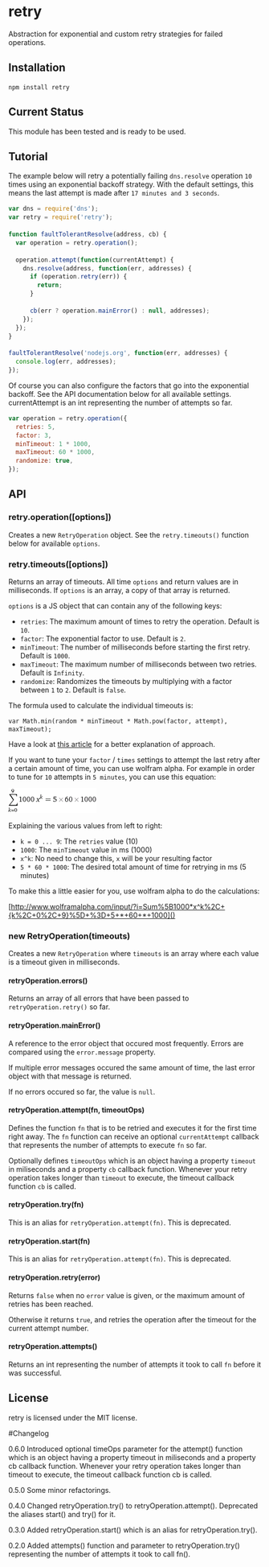 # retry

Abstraction for exponential and custom retry strategies for failed operations.














































<extoc></extoc>

## Installation

    npm install retry

## Current Status

This module has been tested and is ready to be used.

## Tutorial

The example below will retry a potentially failing `dns.resolve` operation
`10` times using an exponential backoff strategy. With the default settings, this
means the last attempt is made after `17 minutes and 3 seconds`.

``` javascript
var dns = require('dns');
var retry = require('retry');

function faultTolerantResolve(address, cb) {
  var operation = retry.operation();

  operation.attempt(function(currentAttempt) {
    dns.resolve(address, function(err, addresses) {
      if (operation.retry(err)) {
        return;
      }

      cb(err ? operation.mainError() : null, addresses);
    });
  });
}

faultTolerantResolve('nodejs.org', function(err, addresses) {
  console.log(err, addresses);
});
```

Of course you can also configure the factors that go into the exponential
backoff. See the API documentation below for all available settings.
currentAttempt is an int representing the number of attempts so far.

``` javascript
var operation = retry.operation({
  retries: 5,
  factor: 3,
  minTimeout: 1 * 1000,
  maxTimeout: 60 * 1000,
  randomize: true,
});
```

## API

### retry.operation([options])

Creates a new `RetryOperation` object. See the `retry.timeouts()` function
below for available `options`.

### retry.timeouts([options])

Returns an array of timeouts. All time `options` and return values are in
milliseconds. If `options` is an array, a copy of that array is returned.

`options` is a JS object that can contain any of the following keys:

* `retries`: The maximum amount of times to retry the operation. Default is `10`.
* `factor`: The exponential factor to use. Default is `2`.
* `minTimeout`: The number of milliseconds before starting the first retry. Default is `1000`.
* `maxTimeout`: The maximum number of milliseconds between two retries. Default is `Infinity`.
* `randomize`: Randomizes the timeouts by multiplying with a factor between `1` to `2`. Default is `false`.

The formula used to calculate the individual timeouts is:

```
var Math.min(random * minTimeout * Math.pow(factor, attempt), maxTimeout);
```

Have a look at [this article][article] for a better explanation of approach.

If you want to tune your `factor` / `times` settings to attempt the last retry
after a certain amount of time, you can use wolfram alpha. For example in order
to tune for `10` attempts in `5 minutes`, you can use this equation:

![screenshot](https://github.com/tim-kos/node-retry/raw/master/equation.gif)

Explaining the various values from left to right:

* `k = 0 ... 9`:  The `retries` value (10)
* `1000`: The `minTimeout` value in ms (1000)
* `x^k`: No need to change this, `x` will be your resulting factor
* `5 * 60 * 1000`: The desired total amount of time for retrying in ms (5 minutes)

To make this a little easier for you, use wolfram alpha to do the calculations:

[http://www.wolframalpha.com/input/?i=Sum%5B1000*x^k%2C+{k%2C+0%2C+9}%5D+%3D+5+*+60+*+1000]()

[article]: http://dthain.blogspot.com/2009/02/exponential-backoff-in-distributed.html

### new RetryOperation(timeouts)

Creates a new `RetryOperation` where `timeouts` is an array where each value is
a timeout given in milliseconds.

#### retryOperation.errors()

Returns an array of all errors that have been passed to
`retryOperation.retry()` so far.

#### retryOperation.mainError()

A reference to the error object that occured most frequently. Errors are
compared using the `error.message` property.

If multiple error messages occured the same amount of time, the last error
object with that message is returned.

If no errors occured so far, the value is `null`.

#### retryOperation.attempt(fn, timeoutOps)

Defines the function `fn` that is to be retried and executes it for the first
time right away. The `fn` function can receive an optional `currentAttempt` callback that represents the number of attempts to execute `fn` so far.

Optionally defines `timeoutOps` which is an object having a property `timeout` in miliseconds and a property `cb` callback function.
Whenever your retry operation takes longer than `timeout` to execute, the timeout callback function `cb` is called.


#### retryOperation.try(fn)

This is an alias for `retryOperation.attempt(fn)`. This is deprecated.

#### retryOperation.start(fn)

This is an alias for `retryOperation.attempt(fn)`. This is deprecated.

#### retryOperation.retry(error)

Returns `false` when no `error` value is given, or the maximum amount of retries
has been reached.

Otherwise it returns `true`, and retries the operation after the timeout for
the current attempt number.

#### retryOperation.attempts()

Returns an int representing the number of attempts it took to call `fn` before it was successful.

## License

retry is licensed under the MIT license.


#Changelog

0.6.0 Introduced optional timeOps parameter for the attempt() function which is an object having a property timeout in miliseconds and a property cb callback function. Whenever your retry operation takes longer than timeout to execute, the timeout callback function cb is called.

0.5.0 Some minor refactorings.

0.4.0 Changed retryOperation.try() to retryOperation.attempt(). Deprecated the aliases start() and try() for it.

0.3.0 Added retryOperation.start() which is an alias for retryOperation.try().

0.2.0 Added attempts() function and parameter to retryOperation.try() representing the number of attempts it took to call fn().
